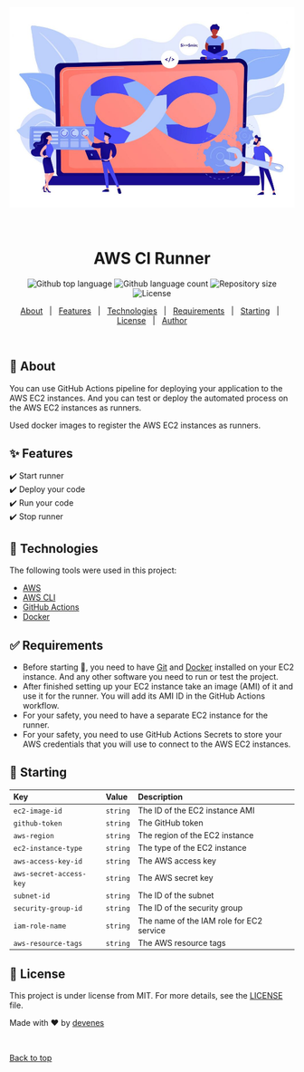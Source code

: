 <div align="center" id="top"> 
  <img src="./.github/ci.jpeg" alt="Aws Ci Runner" />

&#xa0;

  <!-- <a href="https://awscirunner.netlify.app">Demo</a> -->
</div>

<h1 align="center">AWS CI Runner</h1>

<p align="center">
  <img alt="Github top language" src="https://img.shields.io/github/languages/top/devenes/aws-ci-runner?color=orange">
  <img alt="Github language count" src="https://img.shields.io/github/languages/count/devenes/aws-ci-runner?color=orange">
  <img alt="Repository size" src="https://img.shields.io/github/repo-size/devenes/aws-ci-runner?color=orange">
  <img alt="License" src="https://img.shields.io/github/license/devenes/aws-ci-runner?color=orange">
  <!-- <img alt="Github issues" src="https://img.shields.io/github/issues/devenes/aws-ci-runner?color=orange" /> -->
  <!-- <img alt="Github forks" src="https://img.shields.io/github/forks/devenes/aws-ci-runner?color=orange" /> -->
  <!-- <img alt="Github stars" src="https://img.shields.io/github/stars/devenes/aws-ci-runner?color=orange" /> -->
</p>

<!-- Status -->

<!-- <h4 align="center">
	🚧  Aws Ci Runner 🚀 Under construction...  🚧
</h4>

<hr> -->

<p align="center">
  <a href="#dart-about">About</a> &#xa0; | &#xa0; 
  <a href="#sparkles-features">Features</a> &#xa0; | &#xa0;
  <a href="#rocket-technologies">Technologies</a> &#xa0; | &#xa0;
  <a href="#white_check_mark-requirements">Requirements</a> &#xa0; | &#xa0;
  <a href="#checkered_flag-starting">Starting</a> &#xa0; | &#xa0;
  <a href="#memo-license">License</a> &#xa0; | &#xa0;
  <a href="https://github.com/devenes" target="_blank">Author</a>
</p>

<br>

## :dart: About

You can use GitHub Actions pipeline for deploying your application to the AWS EC2 instances. And you can test or deploy the automated process on the AWS EC2 instances as runners.

Used docker images to register the AWS EC2 instances as runners.

## :sparkles: Features

:heavy_check_mark: Start runner\
:heavy_check_mark: Deploy your code\
:heavy_check_mark: Run your code\
:heavy_check_mark: Stop runner

## :rocket: Technologies

The following tools were used in this project:

- [AWS](https://aws.amazon.com/)
- [AWS CLI](https://aws.amazon.com/cli/)
- [GitHub Actions](https://github.com)
- [Docker](https://www.docker.com/)

## :white_check_mark: Requirements

- Before starting :checkered_flag:, you need to have [Git](https://git-scm.com) and [Docker](https://www.docker.com) installed on your EC2 instance. And any other software you need to run or test the project.
- After finished setting up your EC2 instance take an image (AMI) of it and use it for the runner. You will add its AMI ID in the GitHub Actions workflow.
- For your safety, you need to have a separate EC2 instance for the runner.
- For your safety, you need to use GitHub Actions Secrets to store your AWS credentials that you will use to connect to the AWS EC2 instances.

## :checkered_flag: Starting

| Key                     | Value    | Description                              |
| :---------------------- | :------- | :--------------------------------------- |
| `ec2-image-id`          | `string` | The ID of the EC2 instance AMI           |
| `github-token`          | `string` | The GitHub token                         |
| `aws-region`            | `string` | The region of the EC2 instance           |
| `ec2-instance-type`     | `string` | The type of the EC2 instance             |
| `aws-access-key-id`     | `string` | The AWS access key                       |
| `aws-secret-access-key` | `string` | The AWS secret key                       |
| `subnet-id`             | `string` | The ID of the subnet                     |
| `security-group-id`     | `string` | The ID of the security group             |
| `iam-role-name`         | `string` | The name of the IAM role for EC2 service |
| `aws-resource-tags`     | `string` | The AWS resource tags                    |

## :memo: License

This project is under license from MIT. For more details, see the [LICENSE](LICENSE) file.

Made with :heart: by <a href="https://github.com/devenes" target="_blank">devenes</a>

&#xa0;

<a href="#top">Back to top</a>
